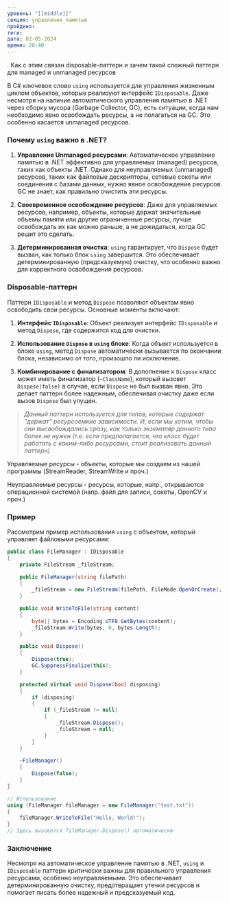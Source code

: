 ```yaml
---
уровень: "[[middle]]"
секция: управление_памятью
пройдено: 
теги: 
дата: 02-05-2024
время: 20:40
---
```

. Как с этим связан disposable-паттерн и зачем такой сложный паттерн для managed и unmanaged ресурсов


В C# ключевое слово `using` используется для управления жизненным циклом объектов, которые реализуют интерфейс `IDisposable`. Даже несмотря на наличие автоматического управления памятью в .NET через сборку мусора (Garbage Collector, GC), есть ситуации, когда нам необходимо явно освобождать ресурсы, а не полагаться на GC. Это особенно касается unmanaged ресурсов.

### Почему `using` важно в .NET?

1. **Управление Unmanaged ресурсами**: Автоматическое управление памятью в .NET эффективно для управляемых (managed) ресурсов, таких как объекты .NET. Однако для неуправляемых (unmanaged) ресурсов, таких как файловые дескрипторы, сетевые сокеты или соединения с базами данных, нужно явное освобождение ресурсов. GC не знает, как правильно очистить эти ресурсы.
    
2. **Своевременное освобождение ресурсов**: Даже для управляемых ресурсов, например, объекты, которые держат значительные объемы памяти или другие ограниченные ресурсы, лучше освобождать их как можно раньше, а не дожидаться, когда GC решит это сделать.
    
3. **Детерминированная очистка**: `using` гарантирует, что `Dispose` будет вызван, как только блок `using` завершится. Это обеспечивает детерминированную (предсказуемую) очистку, что особенно важно для корректного освобождения ресурсов.
    

### Disposable-паттерн

Паттерн `IDisposable` и метод `Dispose` позволяют объектам явно освободить свои ресурсы. Основные моменты включают:

1. **Интерфейс `IDisposable`**: Объект реализует интерфейс `IDisposable` и метод `Dispose`, где содержится код для очистки.
    
2. **Использование `Dispose` в `using` блоке**: Когда объект используется в блоке `using`, метод `Dispose` автоматически вызывается по окончании блока, независимо от того, произошло ли исключение.
    
3. **Комбинирование с финализатором**: В дополнение к `Dispose` класс может иметь финализатор (`~ClassName`), который вызовет `Dispose(false)` в случае, если `Dispose` не был вызван явно. Это делает паттерн более надежным, обеспечивая очистку даже если вызов `Dispose` был упущен.
    
>*Данный паттерн используется для типов, которые содержат "держат" ресурсоемкие зависимости. И, если мы хотим, чтобы они высвобождались сразу, как только экземпляр данного типа более не нужен (т.е. если предполагается, что класс будет работать с каким-либо ресурсами, стоит реализовать данный паттерн)*

Управляемые ресурсы - объекты, которые мы создаем из нашей программы (StreamReader, StreamWrite и проч.)

Неуправляемые ресурсы - ресурсы, которые, напр., открываются операционной системой (напр. файл для записи, сокеты, OpenCV и проч.)

### Пример

Рассмотрим пример использования `using` с объектом, который управляет файловыми ресурсами:

```c#
public class FileManager : IDisposable
{
    private FileStream _fileStream;

    public FileManager(string filePath)
    {
        _fileStream = new FileStream(filePath, FileMode.OpenOrCreate);
    }

    public void WriteToFile(string content)
    {
        byte[] bytes = Encoding.UTF8.GetBytes(content);
        _fileStream.Write(bytes, 0, bytes.Length);
    }

    public void Dispose()
    {
        Dispose(true);
        GC.SuppressFinalize(this);
    }

    protected virtual void Dispose(bool disposing)
    {
        if (disposing)
        {
            if (_fileStream != null)
            {
                _fileStream.Dispose();
                _fileStream = null;
            }
        }
    }

    ~FileManager()
    {
        Dispose(false);
    }
}

// Использование
using (FileManager fileManager = new FileManager("test.txt"))
{
    fileManager.WriteToFile("Hello, World!");
}
// Здесь вызовется fileManager.Dispose() автоматически
```

### Заключение

Несмотря на автоматическое управление памятью в .NET, `using` и `IDisposable` паттерн критически важны для правильного управления ресурсами, особенно неуправляемыми. Это обеспечивает детерминированную очистку, предотвращает утечки ресурсов и помогает писать более надежный и предсказуемый код.